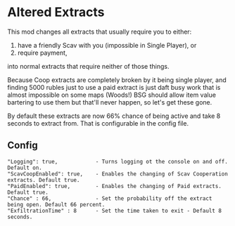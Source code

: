 # Altered Extracts

This mod changes all extracts that usually require you to either:
1. have a friendly Scav with you (impossible in Single Player), or
2. require payment,
   
into normal extracts that require neither of those things.

Because Coop extracts are completely broken by it being single player, and finding 5000 rubles just to use a paid extract is just daft busy work that is almost impossible on some maps (Woods!) BSG should allow item value bartering to use them but that'll never happen, so let's get these gone.

By default these extracts are now 66% chance of being active and take 8 seconds to extract from. That is configurable in the config file.

## Config
```
"Logging": true,            - Turns logging ot the console on and off. Default on.
"ScavCoopEnabled": true,    - Enables the changing of Scav Cooperation extracts. Default true.
"PaidEnabled": true,        - Enables the changing of Paid extracts. Default true.
"Chance" : 66,              - Set the probability off the extract being open. Default 66 percent.
"ExfiltrationTime" : 8      - Set the time taken to exit - Default 8 seconds.
```
